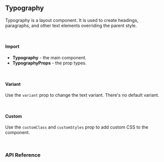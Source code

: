## Typography

Typography is a layout component. It is used to create headings, paragraphs, and other text elements overriding the parent style.

<div>
<LeSourceButton url="https://github.com/hiimlex/leux/tree/main/src/components/Typography"></LeSourceButton>
</div>

<br/>

#### Import

<div>
<ImportPreview></ImportPreview>
</div>

- **Typography** - the main component.
- **TypographyProps** - the prop types.

<br/>

#### Variant

Use the `variant` prop to change the text variant. There's no default variant.

<div>
<CodePreview></CodePreview>
</div>

<br/>

#### Custom

Use the `customClass` and `customStyles` prop to add custom CSS to the component.

<div>
<TypographyCustomPreview></TypographyCustomPreview>
</div>

<br/>

### API Reference

<div>
<TypographyApiTable>
</TypographyApiTable>
</div>

<br />
